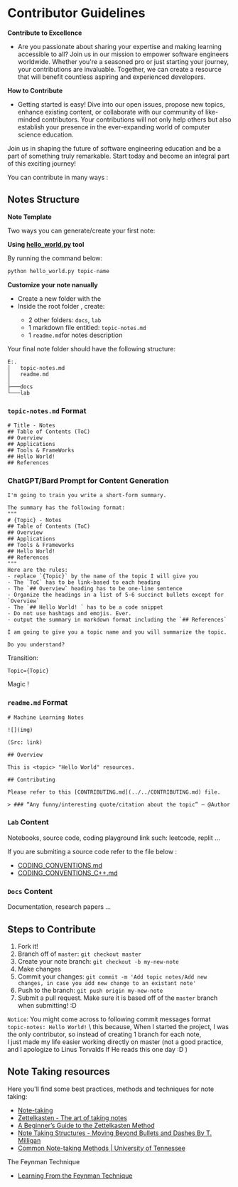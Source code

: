 # Contributor Guidelines

**Contribute to Excellence**

- Are you passionate about sharing your expertise and making learning accessible to all? Join us in our mission to empower software engineers worldwide. Whether you're a seasoned pro or just starting your journey, your contributions are invaluable. Together, we can create a resource that will benefit countless aspiring and experienced developers.

**How to Contribute**

- Getting started is easy! Dive into our open issues, propose new topics, enhance existing content, or collaborate with our community of like-minded contributors. Your contributions will not only help others but also establish your presence in the ever-expanding world of computer science education.

Join us in shaping the future of software engineering education and be a part of something truly remarkable. Start today and become an integral part of this exciting journey!

You can contribute in many ways :

## Notes Structure

**Note Template**

Two ways you can generate/create your first note:

**Using [hello_world.py](hello_world.py) tool**

By running the command below:

```python
python hello_world.py topic-name
```

**Customize your note nanually**

- Create a new folder with the <topic name>
- Inside the root folder <topic-name>, create: 
  - 2 other folders: `docs`, `lab`
  - 1 markdown file entitled: `topic-notes.md`
  - 1 `readme.md`for notes description

Your final note folder should have the following structure:

```
E:.
│   topic-notes.md
│   readme.md
│
├───docs
└───lab
```

### `topic-notes.md` Format

```
# Title - Notes
## Table of Contents (ToC)
## Overview
## Applications
## Tools & FrameWorks
## Hello World!
## References
```

### ChatGPT/Bard Prompt for Content Generation

```
I'm going to train you write a short-form summary.

The summary has the following format: 
"""
# {Topic} - Notes
## Table of Contents (ToC)
## Overview
## Applications
## Tools & Frameworks
## Hello World!
## References
"""
Here are the rules: 
- replace `{Topic}` by the name of the topic I will give you 
- The `ToC` has to be link-based to each heading
- The `## Overview` heading has to be one-line sentence
- Organize the headings in a list of 5-6 succinct bullets except for `Overview`  
- The `## Hello World! ` has to be a code snippet
- Do not use hashtags and emojis. Ever.
- output the summary in markdown format including the `## References`

I am going to give you a topic name and you will summarize the topic.

Do you understand?
```

Transition: 

```
Topic={Topic}
```

Magic !

### `readme.md` Format

```
# Machine Learning Notes

![](img)

(Src: link)

## Overview

This is <topic> "Hello World" resources.

## Contributing

Please refer to this [CONTRIBUTING.md](../../CONTRIBUTING.md) file.

> ### “Any funny/interesting quote/citation about the topic” — @Author
```

### `Lab` Content

Notebooks, source code, coding playground link such: leetcode, replit ...

If you are submiting a source code refer to the file below : 

- [CODING_CONVENTIONS.md](./sw-documentation-convention/CODING_CONVENTIONS.md)
- [CODING_CONVENTIONS_C++.md](./sw-documentation-convention/CODING_CONVENTIONS_C++.md)

### `Docs` Content

Documentation, research papers ...

## Steps to Contribute

1. Fork it!
2. Branch off of `master`: `git checkout master`
3. Create your note branch: `git checkout -b my-new-note`
4. Make changes
5. Commit your changes: `git commit -m 'Add topic notes/Add new changes, in case you add new change to an existant note'`
6. Push to the branch: `git push origin my-new-note`
7. Submit a pull request. Make sure it is based off of the `master` branch when submitting! :D
 
`Notice`: You might come across to following commit messages format `topic-notes: Hello World!` \ 
this because, When I started the project, I was the only contributor, so instead of creating 1 branch for each note, \
I just made my life easier working directly on master (not a good practice, and I apologize to Linus Torvalds If He reads this one day :D )


## Note Taking resources

Here you'll find some best practices, methods and techniques for note taking:

- [Note-taking](https://en.wikipedia.org/wiki/Note-taking)
- [Zettelkasten - The art of taking notes](https://en.wikipedia.org/wiki/Zettelkasten)
- [A Beginner’s Guide to the Zettelkasten Method](https://zenkit.com/en/blog/a-beginners-guide-to-the-zettelkasten-method/)
- [Note Taking Structures - Moving Beyond Bullets and Dashes By T. Milligan](https://www.dunwoody.edu/pdfs/Elftmann-Note-Taking-Structures.pdf)
- [Common Note-taking Methods | University of Tennessee](https://www.utc.edu/enrollment-management-and-student-affairs/center-for-academic-support-and-advisement/tips-for-academic-success/note-taking)

The Feynman Technique
- [Learning From the Feynman Technique](https://evernote.com/blog/learning-from-the-feynman-technique/)



